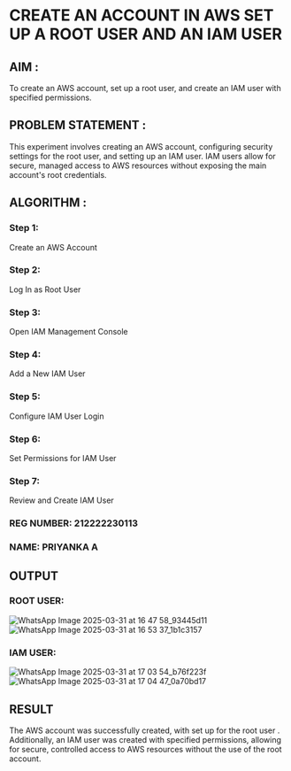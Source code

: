  # CREATE AN  ACCOUNT IN AWS SET UP A ROOT USER AND AN IAM USER 

## AIM :
To create an AWS account, set up a root user, and create an IAM user with specified permissions.

## PROBLEM STATEMENT :
This experiment involves creating an AWS account, configuring security settings for the root user, and setting up an IAM user. IAM users allow for secure, managed access to AWS resources without exposing the main account's root credentials.

## ALGORITHM :

 ### Step 1:
 Create an AWS Account </br>
 ### Step 2:
 Log In as Root User </br>
 ### Step 3:
 Open IAM Management Console</br>
 ### Step 4:
 Add a New IAM User</br>
 ### Step 5:
 Configure IAM User Login</br>
 ### Step 6:
 Set Permissions for IAM User</br>
 ### Step 7:
 Review and Create IAM User</br>

### REG NUMBER: 212222230113
### NAME: PRIYANKA A

## OUTPUT

### ROOT USER:

![WhatsApp Image 2025-03-31 at 16 47 58_93445d11](https://github.com/user-attachments/assets/c6418491-b2a9-4029-9155-67e690491617)
![WhatsApp Image 2025-03-31 at 16 53 37_1b1c3157](https://github.com/user-attachments/assets/b660b719-5647-41fb-b2a6-8623a260bf1a)



 ### IAM USER:


![WhatsApp Image 2025-03-31 at 17 03 54_b76f223f](https://github.com/user-attachments/assets/b9f98738-4361-4cc5-96b1-4e300399ff68)
![WhatsApp Image 2025-03-31 at 17 04 47_0a70bd17](https://github.com/user-attachments/assets/062ed520-44f6-4e26-8c8b-3d8de5a430ff)



## RESULT
The AWS account was successfully created, with set up for the root user . Additionally, an IAM user was created with specified permissions, allowing for secure, controlled access to AWS resources without the use of the root account. 

  
